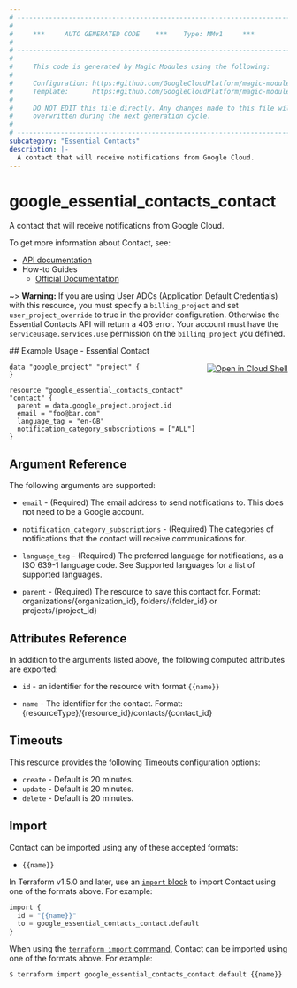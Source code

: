 ```yaml
---
# ----------------------------------------------------------------------------
#
#     ***     AUTO GENERATED CODE    ***    Type: MMv1     ***
#
# ----------------------------------------------------------------------------
#
#     This code is generated by Magic Modules using the following:
#
#     Configuration: https:#github.com/GoogleCloudPlatform/magic-modules/tree/main/mmv1/products/essentialcontacts/Contact.yaml
#     Template:      https:#github.com/GoogleCloudPlatform/magic-modules/tree/main/mmv1/templates/terraform/resource.html.markdown.tmpl
#
#     DO NOT EDIT this file directly. Any changes made to this file will be
#     overwritten during the next generation cycle.
#
# ----------------------------------------------------------------------------
subcategory: "Essential Contacts"
description: |-
  A contact that will receive notifications from Google Cloud.
---
```


# google_essential_contacts_contact

A contact that will receive notifications from Google Cloud.


To get more information about Contact, see:

* [API documentation](https://cloud.google.com/resource-manager/docs/reference/essentialcontacts/rest/v1/projects.contacts)
* How-to Guides
    * [Official Documentation](https://cloud.google.com/resource-manager/docs/managing-notification-contacts)

~> **Warning:** If you are using User ADCs (Application Default Credentials) with this resource,
you must specify a `billing_project` and set `user_project_override` to true
in the provider configuration. Otherwise the Essential Contacts API will return a 403 error.
Your account must have the `serviceusage.services.use` permission on the
`billing_project` you defined.

<div class = "oics-button" style="float: right; margin: 0 0 -15px">
  <a href="https://console.cloud.google.com/cloudshell/open?cloudshell_git_repo=https%3A%2F%2Fgithub.com%2Fterraform-google-modules%2Fdocs-examples.git&cloudshell_image=gcr.io%2Fcloudshell-images%2Fcloudshell%3Alatest&cloudshell_print=.%2Fmotd&cloudshell_tutorial=.%2Ftutorial.md&cloudshell_working_dir=essential_contact&open_in_editor=main.tf" target="_blank">
    <img alt="Open in Cloud Shell" src="//gstatic.com/cloudssh/images/open-btn.svg" style="max-height: 44px; margin: 32px auto; max-width: 100%;">
  </a>
</div>
## Example Usage - Essential Contact


```hcl
data "google_project" "project" {
}

resource "google_essential_contacts_contact" "contact" {
  parent = data.google_project.project.id
  email = "foo@bar.com"
  language_tag = "en-GB"
  notification_category_subscriptions = ["ALL"]
}
```

## Argument Reference

The following arguments are supported:


* `email` -
  (Required)
  The email address to send notifications to. This does not need to be a Google account.

* `notification_category_subscriptions` -
  (Required)
  The categories of notifications that the contact will receive communications for.

* `language_tag` -
  (Required)
  The preferred language for notifications, as a ISO 639-1 language code. See Supported languages for a list of supported languages.

* `parent` -
  (Required)
  The resource to save this contact for. Format: organizations/{organization_id}, folders/{folder_id} or projects/{project_id}




## Attributes Reference

In addition to the arguments listed above, the following computed attributes are exported:

* `id` - an identifier for the resource with format `{{name}}`

* `name` -
  The identifier for the contact. Format: {resourceType}/{resource_id}/contacts/{contact_id}


## Timeouts

This resource provides the following
[Timeouts](https://developer.hashicorp.com/terraform/plugin/sdkv2/resources/retries-and-customizable-timeouts) configuration options:

- `create` - Default is 20 minutes.
- `update` - Default is 20 minutes.
- `delete` - Default is 20 minutes.

## Import


Contact can be imported using any of these accepted formats:

* `{{name}}`


In Terraform v1.5.0 and later, use an [`import` block](https://developer.hashicorp.com/terraform/language/import) to import Contact using one of the formats above. For example:

```tf
import {
  id = "{{name}}"
  to = google_essential_contacts_contact.default
}
```

When using the [`terraform import` command](https://developer.hashicorp.com/terraform/cli/commands/import), Contact can be imported using one of the formats above. For example:

```
$ terraform import google_essential_contacts_contact.default {{name}}
```
